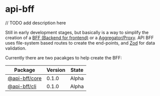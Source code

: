 # api-bff

// TODO add description here

Still in early development stages, but basically is a way to simplify the creation of a [BFF (Backend for frontend)](https://www.linkedin.com/pulse/bff-backend-frontend-pattern-microservices-arpit-bhayani/) or a [Aggregator/Proxy](https://medium.com/nerd-for-tech/design-patterns-for-microservices-aggregator-pattern-99c122ac6b73).
API BFF uses file-system based routes to create the end-points, and [Zod](https://zod.dev/) for data validation.

Currently there are two pacakges to help create the BFF:

| Package | Version | State |
| - | - | - |
| [@api-bff/core](packages/core/README.md) | 0.1.0 | Alpha |
| [@api-bff/cli](packages/cli/README.md) | 0.1.0 | Alpha |

